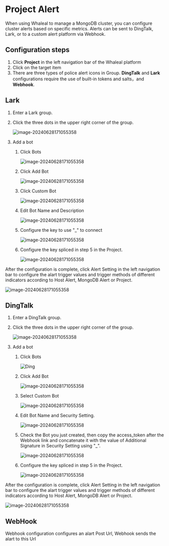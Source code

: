 # Project Alert

When using Whaleal to manage a MongoDB cluster, you can configure cluster alerts based on specific metrics. Alerts can be sent to DingTalk, Lark, or to a custom alert platform via Webhook.

## Configuration steps

1. Click **Project** in the left navigation bar of the Whaleal platform
2. Click on the target item
3. There are three types of police alert icons in Group. **DingTalk** and **Lark** configurations require the use of built-in tokens and salts，and **Webhook**.



## Lark

1. Enter a Lark group.

2. Click the three dots in the upper right corner of the group.

   ![image-20240628171055358](../images/09-Alert/larkSetting.png)

3. Add a bot

   1. Click Bots

      ![image-20240628171055358](../images/09-Alert/Bots.png)

   2. Click Add Bot

      ![image-20240628171055358](../images/09-Alert/AddBots.png)

   3. Click Custom Bot

      ![image-20240628171055358](../images/09-Alert/CustomBot.png)

   4. Edit Bot Name and Description

      ![image-20240628171055358](../images/09-Alert/BotName.png)

   5. Configure the key to use "_" to connect

      ![image-20240628171055358](../images/09-Alert/Config.png)

   6. Configure the key spliced in step 5 in the Project.

      ![image-20240628171055358](../images/09-Alert/LarkKey.png)



After the configuration is complete, click Alert Setting in the left navigation bar to configure the alart trigger values and trigger methods of different indicators according to Host Alert, MongoDB Alert or Project.

![image-20240628171055358](../images/09-Alert/AlartConfig.png)

## DingTalk

1. Enter a DingTalk group.

2. Click the three dots in the upper right corner of the group.

   ![image-20240628171055358](../images/09-Alert/DingSetting.png)

3. Add a bot

   1. Click Bots

      ![Ding](../images/09-Alert/DingBot.png)

   2. Click Add Bot

      ![image-20240628171055358](../images/09-Alert/DingAddBots.png)

   3. Select Custom Bot

      ![image-20240628171055358](../images/09-Alert/DingCustom.png)

   4. Edit Bot Name and Security Setting.

      ![image-20240628171055358](../images/09-Alert/Dingname.png)

   5. Check the Bot you just created, then copy the access_token after the Webhook link and concatenate it with the value of Additional Signature in Security Setting using "_".

      ![image-20240628171055358](../images/09-Alert/DingKey.png)

   6. Configure the key spliced in step 5 in the Project.

      ![image-20240628171055358](../images/09-Alert/DingConfig.png)



After the configuration is complete, click Alert Setting in the left navigation bar to configure the alart trigger values and trigger methods of different indicators according to Host Alert, MongoDB Alert or Project.

![image-20240628171055358](../images/09-Alert/ProjectAlartConfig.png)

## WebHook

Webhook configuration configures an alart Post Url, Webhook sends the alart to this Url

